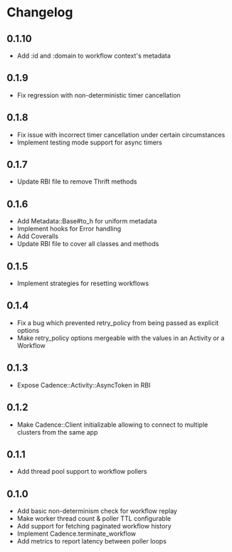 # Changelog

## 0.1.10
- Add :id and :domain to workflow context's metadata

## 0.1.9
- Fix regression with non-deterministic timer cancellation

## 0.1.8
- Fix issue with incorrect timer cancellation under certain circumstances
- Implement testing mode support for async timers

## 0.1.7
- Update RBI file to remove Thrift methods

## 0.1.6
- Add Metadata::Base#to_h for uniform metadata
- Implement hooks for Error handling
- Add Coveralls
- Update RBI file to cover all classes and methods

## 0.1.5
- Implement strategies for resetting workflows

## 0.1.4
- Fix a bug which prevented retry_policy from being passed as explicit options
- Make retry_policy options mergeable with the values in an Activity or a Workflow

## 0.1.3
- Expose Cadence::Activity::AsyncToken in RBI

## 0.1.2
- Make Cadence::Client initializable allowing to connect to multiple clusters from the same app

## 0.1.1
- Add thread pool support to workflow pollers

## 0.1.0
- Add basic non-determinism check for workflow replay
- Make worker thread count & poller TTL configurable
- Add support for fetching paginated workflow history
- Implement Cadence.terminate_workflow
- Add metrics to report latency between poller loops
